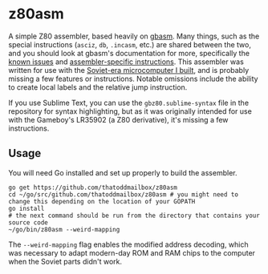 # z80asm
A simple Z80 assembler, based heavily on [gbasm](https://github.com/thatoddmailbox/gbasm). Many things, such as the special instructions (`asciz`, `db`, `.incasm`, etc.) are shared between the two, and you should look at gbasm's documentation for more, specifically the [known issues](https://github.com/thatoddmailbox/gbasm#known-issues) and [assembler-specific instructions](https://github.com/thatoddmailbox/gbasm#assembler-instructions). This assembler was written for use with the [Soviet-era microcomputer I built](https://github.com/thatoddmailbox/computer), and is probably missing a few features or instructions. Notable omissions include the ability to create local labels and the relative jump instruction.

If you use Sublime Text, you can use the `gbz80.sublime-syntax` file in the repository for syntax highlighting, but as it was originally intended for use with the Gameboy's LR35902 (a Z80 derivative), it's missing a few instructions.

## Usage
You will need Go installed and set up properly to build the assembler.
```shell
go get https://github.com/thatoddmailbox/z80asm
cd ~/go/src/github.com/thatoddmailbox/z80asm # you might need to change this depending on the location of your GOPATH
go install
# the next command should be run from the directory that contains your source code
~/go/bin/z80asm --weird-mapping
```

The `--weird-mapping` flag enables the modified address decoding, which was necessary to adapt modern-day ROM and RAM chips to the computer when the Soviet parts didn't work.
